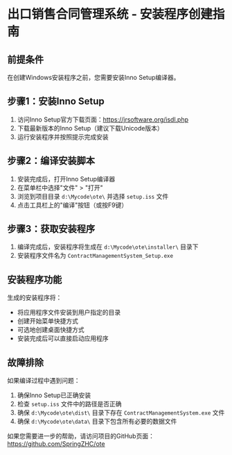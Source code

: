 # 出口销售合同管理系统 - 安装程序创建指南

## 前提条件

在创建Windows安装程序之前，您需要安装Inno Setup编译器。

## 步骤1：安装Inno Setup

1. 访问Inno Setup官方下载页面：https://jrsoftware.org/isdl.php
2. 下载最新版本的Inno Setup（建议下载Unicode版本）
3. 运行安装程序并按照提示完成安装

## 步骤2：编译安装脚本

1. 安装完成后，打开Inno Setup编译器
2. 在菜单栏中选择"文件" > "打开"
3. 浏览到项目目录 `d:\Mycode\ote\` 并选择 `setup.iss` 文件
4. 点击工具栏上的"编译"按钮（或按F9键）

## 步骤3：获取安装程序

1. 编译完成后，安装程序将生成在 `d:\Mycode\ote\installer\` 目录下
2. 安装程序文件名为 `ContractManagementSystem_Setup.exe`

## 安装程序功能

生成的安装程序将：
- 将应用程序文件安装到用户指定的目录
- 创建开始菜单快捷方式
- 可选地创建桌面快捷方式
- 安装完成后可以直接启动应用程序

## 故障排除

如果编译过程中遇到问题：
1. 确保Inno Setup已正确安装
2. 检查 `setup.iss` 文件中的路径是否正确
3. 确保 `d:\Mycode\ote\dist\` 目录下存在 `ContractManagementSystem.exe` 文件
4. 确保 `d:\Mycode\ote\data\` 目录下包含所有必要的数据文件

如果您需要进一步的帮助，请访问项目的GitHub页面：https://github.com/SpringZHC/ote